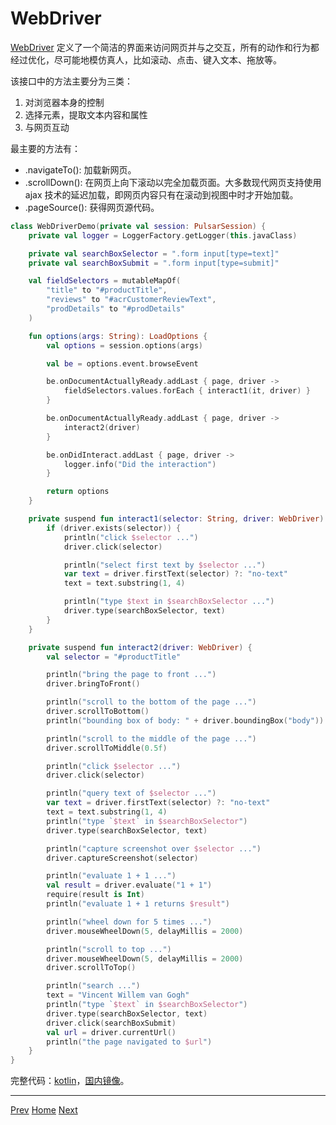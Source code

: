 WebDriver
=

[WebDriver](../../../pulsar-skeleton/src/main/kotlin/ai/platon/pulsar/crawl/fetch/driver/WebDriver.kt) 定义了一个简洁的界面来访问网页并与之交互，所有的动作和行为都经过优化，尽可能地模仿真人，比如滚动、点击、键入文本、拖放等。

该接口中的方法主要分为三类：

1. 对浏览器本身的控制
2. 选择元素，提取文本内容和属性
3. 与网页互动

最主要的方法有：

- .navigateTo(): 加载新网页。
- .scrollDown(): 在网页上向下滚动以完全加载页面。大多数现代网页支持使用 ajax 技术的延迟加载，即网页内容只有在滚动到视图中时才开始加载。
- .pageSource(): 获得网页源代码。

```kotlin
class WebDriverDemo(private val session: PulsarSession) {
    private val logger = LoggerFactory.getLogger(this.javaClass)

    private val searchBoxSelector = ".form input[type=text]"
    private val searchBoxSubmit = ".form input[type=submit]"

    val fieldSelectors = mutableMapOf(
        "title" to "#productTitle",
        "reviews" to "#acrCustomerReviewText",
        "prodDetails" to "#prodDetails"
    )

    fun options(args: String): LoadOptions {
        val options = session.options(args)

        val be = options.event.browseEvent

        be.onDocumentActuallyReady.addLast { page, driver ->
            fieldSelectors.values.forEach { interact1(it, driver) }
        }

        be.onDocumentActuallyReady.addLast { page, driver ->
            interact2(driver)
        }

        be.onDidInteract.addLast { page, driver ->
            logger.info("Did the interaction")
        }

        return options
    }

    private suspend fun interact1(selector: String, driver: WebDriver) {
        if (driver.exists(selector)) {
            println("click $selector ...")
            driver.click(selector)

            println("select first text by $selector ...")
            var text = driver.firstText(selector) ?: "no-text"
            text = text.substring(1, 4)

            println("type $text in $searchBoxSelector ...")
            driver.type(searchBoxSelector, text)
        }
    }

    private suspend fun interact2(driver: WebDriver) {
        val selector = "#productTitle"

        println("bring the page to front ...")
        driver.bringToFront()

        println("scroll to the bottom of the page ...")
        driver.scrollToBottom()
        println("bounding box of body: " + driver.boundingBox("body"))

        println("scroll to the middle of the page ...")
        driver.scrollToMiddle(0.5f)

        println("click $selector ...")
        driver.click(selector)

        println("query text of $selector ...")
        var text = driver.firstText(selector) ?: "no-text"
        text = text.substring(1, 4)
        println("type `$text` in $searchBoxSelector")
        driver.type(searchBoxSelector, text)

        println("capture screenshot over $selector ...")
        driver.captureScreenshot(selector)

        println("evaluate 1 + 1 ...")
        val result = driver.evaluate("1 + 1")
        require(result is Int)
        println("evaluate 1 + 1 returns $result")

        println("wheel down for 5 times ...")
        driver.mouseWheelDown(5, delayMillis = 2000)

        println("scroll to top ...")
        driver.mouseWheelDown(5, delayMillis = 2000)
        driver.scrollToTop()

        println("search ...")
        text = "Vincent Willem van Gogh"
        println("type `$text` in $searchBoxSelector")
        driver.type(searchBoxSelector, text)
        driver.click(searchBoxSubmit)
        val url = driver.currentUrl()
        println("the page navigated to $url")
    }
}
```

完整代码：[kotlin](../../pulsar-app/pulsar-examples/src/main/kotlin/ai/platon/pulsar/examples/_8_WebDriver.kt)，[国内镜像](https://gitee.com/platonai_galaxyeye/PulsarRPA/blob/1.10.x/pulsar-app/pulsar-examples/src/main/kotlin/ai/platon/pulsar/examples/_8_WebDriver.kt)。

------

[Prev](10RPA.md) [Home](1home.md) [Next](12massive-crawling.md)
